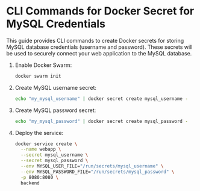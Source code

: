 # CLI Commands for Docker Secret for MySQL Credentials

This guide provides CLI commands to create Docker secrets for storing MySQL database credentials (username and password). These secrets will be used to securely connect your web application to the MySQL database.

1. Enable Docker Swarm:
   ```sh
   docker swarm init
   ```

2. Create MySQL username secret:
   ```sh
   echo "my_mysql_username" | docker secret create mysql_username -
   ```

3. Create MySQL password secret:
   ```sh
   echo "my_mysql_password" | docker secret create mysql_password -
   ```

4. Deploy the service:
   ```sh
   docker service create \
     --name webapp \
     --secret mysql_username \
     --secret mysql_password \
     --env MYSQL_USER_FILE="/run/secrets/mysql_username" \
     --env MYSQL_PASSWORD_FILE="/run/secrets/mysql_password" \
     -p 8080:8080 \
     backend
   ```